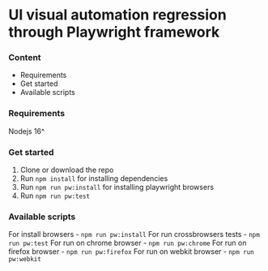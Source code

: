# UI visual automation regression through Playwright framework

### Content

* Requirements
* Get started
* Available scripts

### Requirements

Nodejs 16^

### Get started

1. Clone or download the repo
2. Run `npm install` for installing dependencies
3. Run `npm run pw:install` for installing playwright browsers
4. Run `npm run pw:test` 

### Available scripts

For install browsers - `npm run pw:install`
For run crossbrowsers tests - `npm run pw:test`
For run on chrome browser - `npm run pw:chrome`
For run on firefox browser - `npm run pw:firefox`
For run on webkit browser - `npm run pw:webkit`